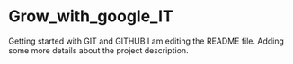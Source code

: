 # Grow_with_google_IT
Getting started with GIT and GITHUB
I am editing the README file. Adding some more details about the project description.

